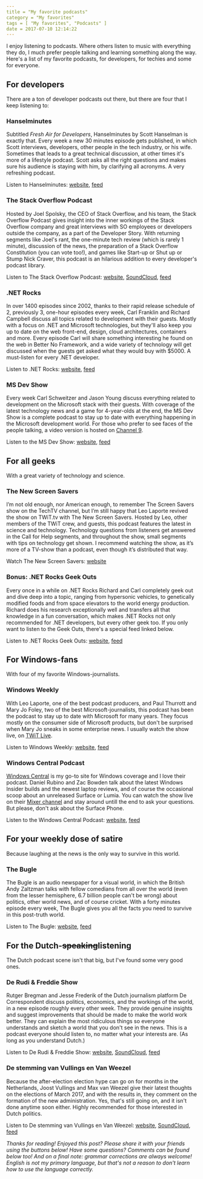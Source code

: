```yaml
---
title = "My favorite podcasts"
category = "My favorites"
tags = [ "My favorites", "Podcasts" ]
date = 2017-07-10 12:14:22
---
```



I enjoy listening to podcasts. Where others listen to music with everything they do, I much prefer people talking and learning something along the way. Here's a list of my favorite podcasts, for developers, for techies and some for everyone.
<!-- more -->

## For developers
There are a ton of developer podcasts out there, but there are four that I keep listening to:

### Hanselminutes
Subtitled *Fresh Air for Developers*, Hanselminutes by Scott Hanselman is exactly that. Every week a new 30 minutes episode gets published, in which Scott interviews, developers, other people in the tech industry, or his wife. Sometimes that leads to a great technical discussion, at other times it's more of a lifestyle podcast. Scott asks all the right questions and makes sure his audience is staying with him, by clarifying all acronyms. A very refreshing podcast.

Listen to Hanselminutes: [website](https://hanselminutes.com/), [feed](https://hanselminutes.com/subscribe)

### The Stack Overflow Podcast
Hosted by Joel Spolsky, the CEO of Stack Overflow, and his team, the Stack Overflow Podcast gives insight into the inner workings of the Stack Overflow company and great interviews with SO employees or developers outside the company, as a part of the Developer Story. With returning segments like Joel's rant, the one-minute tech review (which is rarely 1 minute), discussion of the news, the preparation of a Stack Overflow Constitution (you can vote too!), and games like Start-up or Shut up or Stump Nick Craver, this podcast is an hilarious addition to every developer's podcast library.

Listen to The Stack Overflow Podcast: [website](https://stackoverflow.blog/podcasts/), [SoundCloud](https://soundcloud.com/stack-exchange), [feed](http://blog.stackoverflow.com/feed/podcast/)

### .NET Rocks
In over 1400 episodes since 2002, thanks to their rapid release schedule of 2, previously 3, one-hour episodes every week, Carl Franklin and Richard Campbell discuss all topics related to development with their guests. Mostly with a focus on .NET and Microsoft technologies, but they'll also keep you up to date on the web front-end, design, cloud architectures, containers and more. Every episode Carl will share something interesting he found on the web in Better No Framework, and a wide variety of technology will get discussed when the guests get asked what they would buy with $5000. A must-listen for every .NET developer.

Listen to .NET Rocks: [website](http://dotnetrocks.com/), [feed](http://www.pwop.com/feed.aspx?show=dotnetrocks&filetype=master)

### MS Dev Show
Every week Carl Schweitzer and Jason Young discuss everything related to development on the Microsoft stack with their guests. With coverage of the latest technology news and a game for 4-year-olds at the end, the MS Dev Show is a complete podcast to stay up to date with everything happening in the Microsoft development world. For those who prefer to see faces of the people talking, a video version is hosted on [Channel 9](https://channel9.msdn.com/Shows/msdevshow).

Listen to the MS Dev Show: [website](http://msdevshow.com/), [feed](http://msdevshow.libsyn.com/rss)

## For all geeks
With a great variety of technology and science.

### The New Screen Savers
I’m not old enough, nor American enough, to remember The Screen Savers show on the TechTV channel, but I’m still happy that Leo Laporte revived the show on TWiT.tv with The New Screen Savers. Hosted by Leo, other members of the TWiT crew, and guests, this podcast features the latest in science and technology. Technology questions from listeners get answered in the Call for Help segments, and throughout the show, small segments with tips on technology get shown. I recommend watching the show, as it’s more of a TV-show than a podcast, even though it’s distributed that way.

Watch The New Screen Savers: [website](https://twit.tv/shows/new-screen-savers)

### Bonus: .NET Rocks Geek Outs
Every once in a while on .NET Rocks Richard and Carl completely geek out and dive deep into a topic, ranging from hypersonic vehicles, to genetically modified foods and from space elevators to the world energy production. Richard does his research exceptionally well and transfers all that knowledge in a fun conversation, which makes .NET Rocks not only recommended for .NET developers, but every other geek too. If you only want to listen to the Geek Outs, there's a special feed linked below.

Listen to .NET Rocks Geek Outs: [website](http://dotnetrocks.com/), [feed](http://www.pwop.com/feed.aspx?show=dotnetrocks&filetype=master&tags=Geek%20Out)

## For Windows-fans
With four of my favorite Windows-journalists.

### Windows Weekly
With Leo Laporte, one of the best podcast producers, and Paul Thurrott and Mary Jo Foley, two of the best Microsoft-journalists, this podcast has been the podcast to stay up to date with Microsoft for many years. They focus mostly on the consumer side of Microsoft products, but don't be surprised when Mary Jo sneaks in some enterprise news. I usually watch the show live, on [TWiT Live](https://twit.tv/live).

Listen to Windows Weekly: [website](https://twit.tv/shows/windows-weekly), [feed](http://feeds.twit.tv/ww.xml)

### Windows Central Podcast
[Windows Central](https://www.windowscentral.com) is my go-to site for Windows coverage and I love their podcast. Daniel Rubino and Zac Bowden talk about the latest Windows Insider builds and the newest laptop reviews, and of course the occasional scoop about an unreleased Surface or Lumia. You can watch the show live on their [Mixer channel](https://mixer.com/windowscentral) and stay around untill the end to ask your questions. But please, don't ask about the Surface Phone.

Listen to the Windows Central Podcast: [website](https://www.windowscentral.com/podcast), [feed](http://windowscentral.libsyn.com/rss)

## For your weekly dose of satire
Because laughing at the news is the only way to survive in this world.

### The Bugle
The Bugle is an audio newspaper for a visual world, in which the British Andy Zaltzman talks with fellow comedians from all over the world (even from the lesser hemisphere, 6.7 billion people can't be wrong) about politics, other world news, and of course cricket. With a forty minutes episode every week, The Bugle gives you all the facts you need to survive in this post-truth world.

Listen to The Bugle: [website](http://thebuglepodcast.com/), [feed](http://feeds.feedburner.com/thebuglefeed)

## For the Dutch-~~speaking~~listening
The Dutch podcast scene isn't that big, but I've found some very good ones.

### De Rudi & Freddie Show
Rutger Bregman and Jesse Frederik of the Dutch journalism platform De Correspondent discuss politics, economics, and the workings of the world, in a new episode roughly every other week. They provide genuine insights and suggest improvements that should be made to make the world work better. They can explain the most ridiculous things so everyone understands and sketch a world that you don't see in the news. This is a podcast everyone should listen to, no matter what your interests are. (As long as you understand Dutch.)

Listen to De Rudi & Freddie Show: [website](https://decorrespondent.nl/podcasts), [SoundCloud](https://soundcloud.com/rudifreddieshow), [feed](http://feeds.soundcloud.com/users/soundcloud:users:264167152/sounds.rss)

### De stemming van Vullings en Van Weezel
Because the after-election election hype can go on for months in the Netherlands, Joost Vullings and Max van Weezel give their latest thoughts on the elections of March 2017, and with the results in, they comment on the formation of the new administration. Yes, that's still going on, and it isn't done anytime soon either. Highly recommended for those interested in Dutch politics.

Listen to De stemming van Vullings en Van Weezel: [website](https://www.nporadio1.nl/podcasts/de-stemming-van-vullings-en-van-weezel), [SoundCloud](https://soundcloud.com/methetoogopmorgen/sets/de-stemming-van-vullings-en), [feed](http://feeds.nos.nl/DeStemmingVanVullingsEnVanWeezel)


*Thanks for reading! Enjoyed this post? Please share it with your friends using the buttons below! Have some questions? Comments can be found below too! And on a final note: grammar corrections are always welcome! English is not my primary language, but that's not a reason to don't learn how to use the language correctly.*